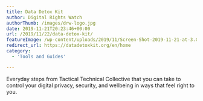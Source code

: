 ```yaml
---
title: Data Detox Kit
author: Digital Rights Watch
authorThumb: /images/drw-logo.jpg
date: 2019-11-21T20:23:46+00:00
url: /2019/11/22/data-detox-kit/
featureImage: /wp-content/uploads/2019/11/Screen-Shot-2019-11-21-at-3.08.41-pm.png
redirect_url: https://datadetoxkit.org/en/home
category:
  - 'Tools and Guides'

---
```

Everyday steps from Tactical Technical Collective that you can take to control your digital privacy, security, and wellbeing in ways that feel right to you.
